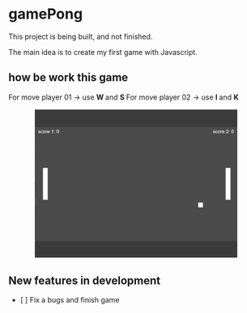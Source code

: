 # gamePong

This project is being built, and not finished.

The main idea is to create my first game with Javascript.



how be work this game
-------------------------------------

For move player 01 -> use <strong> W </strong> and <strong> S </strong>
For move player 02 -> use <strong> I </strong> and <strong> K </strong>


<p align = "center">

<img src="https://github.com/joaoguilmo/gamePong/blob/main/img/gamepong-gif.gif" width = "400">

</p>


New features in development 
--------------------------------------

- \[ ]  Fix a bugs and finish game